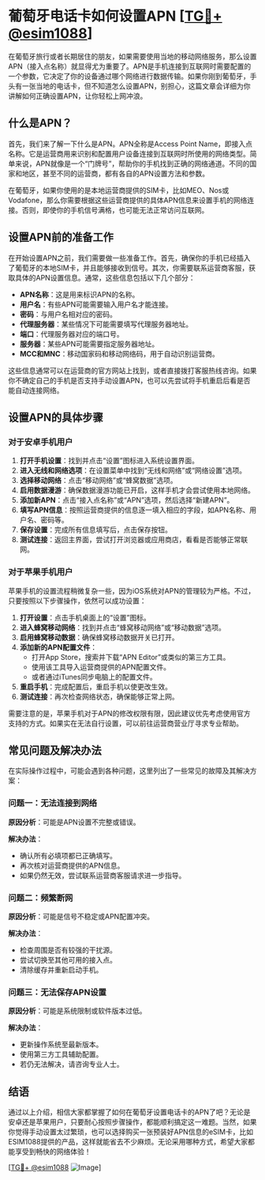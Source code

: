 # 葡萄牙电话卡如何设置APN [[TG💪+ @esim1088](https://t.me/s/esim1088)]

在葡萄牙旅行或者长期居住的朋友，如果需要使用当地的移动网络服务，那么设置APN（接入点名称）就显得尤为重要了。APN是手机连接到互联网时需要配置的一个参数，它决定了你的设备通过哪个网络进行数据传输。如果你刚到葡萄牙，手头有一张当地的电话卡，但不知道怎么设置APN，别担心，这篇文章会详细为你讲解如何正确设置APN，让你轻松上网冲浪。

## 什么是APN？

首先，我们来了解一下什么是APN。APN全称是Access Point Name，即接入点名称。它是运营商用来识别和配置用户设备连接到互联网时所使用的网络类型。简单来说，APN就像是一个“门牌号”，帮助你的手机找到正确的网络通道。不同的国家和地区，甚至不同的运营商，都有各自的APN设置方法和参数。

在葡萄牙，如果你使用的是本地运营商提供的SIM卡，比如MEO、Nos或Vodafone，那么你需要根据这些运营商提供的具体APN信息来设置手机的网络连接。否则，即使你的手机信号满格，也可能无法正常访问互联网。

## 设置APN前的准备工作

在开始设置APN之前，我们需要做一些准备工作。首先，确保你的手机已经插入了葡萄牙的本地SIM卡，并且能够接收到信号。其次，你需要联系运营商客服，获取具体的APN设置信息。通常，这些信息包括以下几个部分：

- **APN名称**：这是用来标识APN的名称。
- **用户名**：有些APN可能需要输入用户名才能连接。
- **密码**：与用户名相对应的密码。
- **代理服务器**：某些情况下可能需要填写代理服务器地址。
- **端口**：代理服务器对应的端口号。
- **服务器**：某些APN可能需要指定服务器地址。
- **MCC和MNC**：移动国家码和移动网络码，用于自动识别运营商。

这些信息通常可以在运营商的官方网站上找到，或者直接拨打客服热线咨询。如果你不确定自己的手机是否支持手动设置APN，也可以先尝试将手机重启后看是否能自动连接网络。

## 设置APN的具体步骤

### 对于安卓手机用户

1. **打开手机设置**：找到并点击“设置”图标进入系统设置界面。
2. **进入无线和网络选项**：在设置菜单中找到“无线和网络”或“网络设置”选项。
3. **选择移动网络**：点击“移动网络”或“蜂窝数据”选项。
4. **启用数据漫游**：确保数据漫游功能已开启，这样手机才会尝试使用本地网络。
5. **添加新APN**：点击“接入点名称”或“APN”选项，然后选择“新建APN”。
6. **填写APN信息**：按照运营商提供的信息逐一填入相应的字段，如APN名称、用户名、密码等。
7. **保存设置**：完成所有信息填写后，点击保存按钮。
8. **测试连接**：返回主界面，尝试打开浏览器或应用商店，看看是否能够正常联网。

### 对于苹果手机用户

苹果手机的设置流程稍微复杂一些，因为iOS系统对APN的管理较为严格。不过，只要按照以下步骤操作，依然可以成功设置：

1. **打开设置**：点击手机桌面上的“设置”图标。
2. **进入蜂窝移动网络**：找到并点击“蜂窝移动网络”或“移动数据”选项。
3. **启用蜂窝移动数据**：确保蜂窝移动数据开关已打开。
4. **添加新的APN配置文件**：
   - 打开App Store，搜索并下载“APN Editor”或类似的第三方工具。
   - 使用该工具导入运营商提供的APN配置文件。
   - 或者通过iTunes同步电脑上的配置文件。
5. **重启手机**：完成配置后，重启手机以使更改生效。
6. **测试连接**：再次检查网络状态，确保能够正常上网。

需要注意的是，苹果手机对于APN的修改权限有限，因此建议优先考虑使用官方支持的方式。如果实在无法自行设置，可以前往运营商营业厅寻求专业帮助。

## 常见问题及解决办法

在实际操作过程中，可能会遇到各种问题，这里列出了一些常见的故障及其解决方案：

### 问题一：无法连接到网络

**原因分析**：可能是APN设置不完整或错误。

**解决办法**：
- 确认所有必填项都已正确填写。
- 再次核对运营商提供的APN信息。
- 如果仍然无效，尝试联系运营商客服请求进一步指导。

### 问题二：频繁断网

**原因分析**：可能是信号不稳定或APN配置冲突。

**解决办法**：
- 检查周围是否有较强的干扰源。
- 尝试切换至其他可用的接入点。
- 清除缓存并重新启动手机。

### 问题三：无法保存APN设置

**原因分析**：可能是系统限制或软件版本过低。

**解决办法**：
- 更新操作系统至最新版本。
- 使用第三方工具辅助配置。
- 若仍无法解决，请咨询专业人士。

## 结语

通过以上介绍，相信大家都掌握了如何在葡萄牙设置电话卡的APN了吧？无论是安卓还是苹果用户，只要耐心按照步骤操作，都能顺利搞定这一难题。当然，如果你觉得手动设置太过繁琐，也可以选择购买一张预装好APN信息的eSIM卡，比如ESIM1088提供的产品，这样就能省去不少麻烦。无论采用哪种方式，希望大家都能享受到畅快的网络体验！

[[TG💪+ @esim1088](https://t.me/s/esim1088) ![Image](https://i.postimg.cc/4NQfJmqS/Snipaste-2025-05-13-00-14-12.png)]